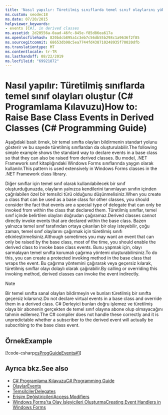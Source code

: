 ```yaml
---
title: 'Nasıl yapılır: Türetilmiş sınıflarda temel sınıf olaylarını yükseltme- C# Programlama Kılavuzu'
ms.custom: seodec18
ms.date: 07/20/2015
helpviewer_keywords:
- events [C#], in derived classes
ms.assetid: 2d20556a-0aad-46fc-845e-f85d86ea617a
ms.openlocfilehash: 820bdcb895a1c3eb7c56db55b298c1a9636f2f85
ms.sourcegitcommit: 68653db98c5ea7744fd438710248935f70020dfb
ms.translationtype: MT
ms.contentlocale: tr-TR
ms.lasthandoff: 08/22/2019
ms.locfileid: "69921872"
---
```

# <a name="how-to-raise-base-class-events-in-derived-classes-c-programming-guide"></a><span data-ttu-id="57e90-102">Nasıl yapılır: Türetilmiş sınıflarda temel sınıf olayları oluştur (C# Programlama Kılavuzu)</span><span class="sxs-lookup"><span data-stu-id="57e90-102">How to: Raise Base Class Events in Derived Classes (C# Programming Guide)</span></span>
<span data-ttu-id="57e90-103">Aşağıdaki basit örnek, bir temel sınıfta olayları bildirmenin standart yolunu gösterir ve bu sayede türetilmiş sınıflardan da oluşturulabilir.</span><span class="sxs-lookup"><span data-stu-id="57e90-103">The following simple example shows the standard way to declare events in a base class so that they can also be raised from derived classes.</span></span> <span data-ttu-id="57e90-104">Bu model, .NET Framework sınıf kitaplığındaki Windows Forms sınıflarında yaygın olarak kullanılır.</span><span class="sxs-lookup"><span data-stu-id="57e90-104">This pattern is used extensively in Windows Forms classes in the .NET Framework class library.</span></span>  
  
 <span data-ttu-id="57e90-105">Diğer sınıflar için temel sınıf olarak kullanılabilecek bir sınıf oluşturduğunuzda, olayların yalnızca kendilerini tanımlayan sınıfın içinden çağrılabilen özel bir temsilci türü olduğunu düşünmelisiniz.</span><span class="sxs-lookup"><span data-stu-id="57e90-105">When you create a class that can be used as a base class for other classes, you should consider the fact that events are a special type of delegate that can only be invoked from within the class that declared them.</span></span> <span data-ttu-id="57e90-106">Türetilmiş sınıflar, temel sınıf içinde belirtilen olayları doğrudan çağıramaz.</span><span class="sxs-lookup"><span data-stu-id="57e90-106">Derived classes cannot directly invoke events that are declared within the base class.</span></span> <span data-ttu-id="57e90-107">Bazen yalnızca temel sınıf tarafından ortaya çıkarılan bir olay isteyebilir, çoğu zaman, temel sınıf olaylarını çağırmak için türetilmiş sınıfı etkinleştirmelisiniz.</span><span class="sxs-lookup"><span data-stu-id="57e90-107">Although sometimes you may want an event that can only be raised by the base class, most of the time, you should enable the derived class to invoke base class events.</span></span> <span data-ttu-id="57e90-108">Bunu yapmak için, olayı sarmalayan temel sınıfta korumalı çağırma yöntemi oluşturabilirsiniz.</span><span class="sxs-lookup"><span data-stu-id="57e90-108">To do this, you can create a protected invoking method in the base class that wraps the event.</span></span> <span data-ttu-id="57e90-109">Bu çağırma yöntemini çağırarak veya geçersiz kılarak, türetilmiş sınıflar olayı dolaylı olarak çağırabilir.</span><span class="sxs-lookup"><span data-stu-id="57e90-109">By calling or overriding this invoking method, derived classes can invoke the event indirectly.</span></span>  
  
> [!NOTE]
> <span data-ttu-id="57e90-110">Bir temel sınıfta sanal olayları bildirmeyin ve bunları türetilmiş bir sınıfta geçersiz kılarsınız.</span><span class="sxs-lookup"><span data-stu-id="57e90-110">Do not declare virtual events in a base class and override them in a derived class.</span></span> <span data-ttu-id="57e90-111">C# Derleyici bunları doğru işlemez ve türetilmiş olaya bir abonenin gerçekten de temel sınıf olayına abone olup olmayacağını tahmin edilemez.</span><span class="sxs-lookup"><span data-stu-id="57e90-111">The C# compiler does not handle these correctly and it is unpredictable whether a subscriber to the derived event will actually be subscribing to the base class event.</span></span>  
  
## <a name="example"></a><span data-ttu-id="57e90-112">Örnek</span><span class="sxs-lookup"><span data-stu-id="57e90-112">Example</span></span>  
 [!code-csharp[csProgGuideEvents#1](~/samples/snippets/csharp/VS_Snippets_VBCSharp/csProgGuideEvents/CS/Events.cs#1)]  
  
## <a name="see-also"></a><span data-ttu-id="57e90-113">Ayrıca bkz.</span><span class="sxs-lookup"><span data-stu-id="57e90-113">See also</span></span>

- [<span data-ttu-id="57e90-114">C# Programlama Kılavuzu</span><span class="sxs-lookup"><span data-stu-id="57e90-114">C# Programming Guide</span></span>](../index.md)
- [<span data-ttu-id="57e90-115">Olaylar</span><span class="sxs-lookup"><span data-stu-id="57e90-115">Events</span></span>](./index.md)
- [<span data-ttu-id="57e90-116">Temsilciler</span><span class="sxs-lookup"><span data-stu-id="57e90-116">Delegates</span></span>](../delegates/index.md)
- [<span data-ttu-id="57e90-117">Erişim Değiştiricileri</span><span class="sxs-lookup"><span data-stu-id="57e90-117">Access Modifiers</span></span>](../classes-and-structs/access-modifiers.md)
- [<span data-ttu-id="57e90-118">Windows Forms'ta Olay İşleyicileri Oluşturma</span><span class="sxs-lookup"><span data-stu-id="57e90-118">Creating Event Handlers in Windows Forms</span></span>](../../../framework/winforms/creating-event-handlers-in-windows-forms.md)
